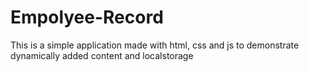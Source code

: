 # Empolyee-Record
This is a simple application made with html, css and js to demonstrate dynamically added content and localstorage
